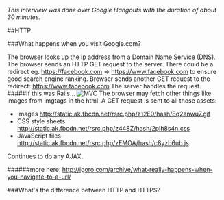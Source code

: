 <i>This interview was done over Google Hangouts with the duration of about 30 minutes.</i>

##HTTP

###What happens when you visit Google.com?

The browser looks up the ip address from a Domain Name Service (DNS).
The browser sends an HTTP GET request to the server.
There could be a redirect eg. https://facebook.com => https://www.facebook.com to ensure
good search engine ranking.
Browser sends another GET request to the redirect: https://www.facebook.com
The server handles the request. 
#####If this was Rails...
![MVC](http://image.slidesharecdn.com/principlesofmvcforrailsdevelopers-150828125546-lva1-app6892/95/principles-of-mvc-for-rails-developers-8-638.jpg?cb=1440766607)
The browser may fetch other things like images from imgtags in the html.
A GET request is sent to all those assets:

* Images
http://static.ak.fbcdn.net/rsrc.php/z12E0/hash/8q2anwu7.gif
* CSS style sheets
http://static.ak.fbcdn.net/rsrc.php/z448Z/hash/2plh8s4n.css
* JavaScript files
http://static.ak.fbcdn.net/rsrc.php/zEMOA/hash/c8yzb6ub.js

Continues to do any AJAX.

######more here: http://igoro.com/archive/what-really-happens-when-you-navigate-to-a-url/


###What's the difference between HTTP and HTTPS?